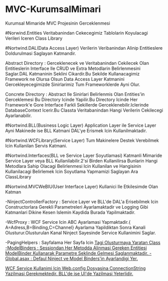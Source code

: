 # MVC-KurumsalMimari
Kurumsal Mimaride MVC Projesinin Gerceklenmesi

#Norwind.Entities
  Veritabanindan Cekecegimiz Tablolarin Koyulacagi Verileri Iceren Class Library

#Nortwind.DAL(Data Access Layer)
  Verilerin Veribanindan Alinip Entitieslere Doldurulmasi Saglayan Katmandir.
  
  Abstract Directory : Gerceklenecek ve Veritabanindan Cekilecek Olan Entitieslerin Interface Ile CRUD ve Extra Metodlarin Belirlenmesini Saglar.DAL Katmaninin Seklini Cikardir.Bu Sekilde Kullanacagimiz Framework ne Olursa Olsun Data Access Layer Katmanini Gercekleyecegimizde Sinirlarimiz Tum Frameworklerde Ayni Olur.
  
  Concrete Directory : Abstract Ile Sinirlari Belirlenmis Olan Entities'in Gerceklemesi Bu Directory Icinde Yapilir.Bu Directory Icinde Her Framework'e Gore Interface Farkli Sekillerde Gerceklenebilir.Iclerinde DatabaseContext Icerir.Bu Classta Veritabanindan Hangi Verilerin Cekilecegi Ayarlanabilir.
  
  
#Nortwind.BLL(Business Logic Layer)
  Application Layer ile Service Layer Ayni Makinede ise BLL Katmani DAL'ye Erismek Icin Kullanilmaktadir.

#Nortwind.WCFLibrary(Service Layer)
  Tum Makinelere Destek Verebilmek Icin Kullanilan Servis Katmani.
  
#Nortwind.Interfaces(BLL ve Service Layer Soyutlamasi)
  Katmanli Mimaride Service Layer veya BLL Kullanilabilir.2'si Birden Kullanilirsa Bunlarin Hangi Metodlara Sahip Olacagi Belirlenmesi Icin Kullanilan ve Hangisinin Kullanilacagi Belirlemek Icin Soyutlama Yapmamizi Saglayan Ara ClassLibrary
  
#Nortwind.MVCWeBIU(User Interface Layer)
  Kullanici Ile Etkilesimde Olan Katman 
  
  -NinjectControllerFactory : Service Layer ve BLL'de DAL'a Erisebilmek Icin Constructorlara Gerekli Parametreleri Ayarlamaktadir ve Logging Gibi Katmanlari Dikine Kesen Islemin Kaydida Burada Yapilmaktadir.
  
  -WcfProxy : WCF Service Icin ABC Ayarlamasi Yapmaktadir.{ A=Adress,B=Binding,C=Channel} Ayarlama Yapildiktan Sonra Kanali Olusturur.Olusturulan Kanal Ninject Sayesinde Service Kullanimini Saglar.
  
  -PagingHelpers : Sayfalama Her Sayfa Icin <a href> Tagi Olusturmaya Yaratan Class 
  -ModelBinders : Sessiondan Her Metodda Alinmasi Gereken Entitiesi ModelBinder Kullanarak Parametre Seklinde Gelmesi Saglanmaktadir.
  -Global.asax : Defaul Ninject ve Model Binders'in Ayarlandigi Yer.
  
  WCF Service Kullanimi Icin Web.config Dosyasina ConnectionString Yazilmasi Gerekmektedir.
  BLL'de ise UI'de Yazilmasi Yeterlidir.
  
  
